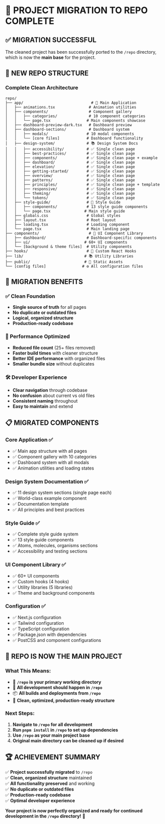 # 🚀 PROJECT MIGRATION TO REPO COMPLETE

## ✅ MIGRATION SUCCESSFUL

The cleaned project has been successfully ported to the `/repo` directory, which is now the **main base** for the project.

## 📁 NEW REPO STRUCTURE

### **Complete Clean Architecture**
```
repo/
├── app/                              # 🎯 Main Application
│   ├── animations.tsx               # Animation utilities
│   ├── components/                  # Component gallery
│   │   ├── categories/              # 10 component categories
│   │   └── page.tsx                # Main components showcase
│   ├── dashboard-preview-dark.tsx   # Dashboard preview
│   ├── dashboard-sections/          # Dashboard system
│   │   ├── modals/                 # 10 modal components
│   │   └── [core files]            # Dashboard functionality
│   ├── design-system/              # 📚 Design System Docs
│   │   ├── accessibility/          # ✅ Single clean page
│   │   ├── best-practices/         # ✅ Single clean page
│   │   ├── components/             # ✅ Single clean page + example
│   │   ├── dashboard/              # ✅ Single clean page
│   │   ├── elevation/              # ✅ Single clean page
│   │   ├── getting-started/        # ✅ Single clean page
│   │   ├── overview/               # ✅ Single clean page
│   │   ├── patterns/               # ✅ Single clean page
│   │   ├── principles/             # ✅ Single clean page + template
│   │   ├── responsive/             # ✅ Single clean page
│   │   ├── theming/                # ✅ Single clean page
│   │   └── tokens/                 # ✅ Single clean page
│   ├── style-guide/                # 🎨 Style Guide
│   │   ├── components/             # 13 style guide components
│   │   └── page.tsx               # Main style guide
│   ├── globals.css                 # Global styles
│   ├── layout.tsx                  # Root layout
│   ├── loading.tsx                 # Loading component
│   └── page.tsx                    # Main landing page
├── components/                      # 🧩 UI Component Library
│   ├── dashboard/                  # Dashboard-specific components
│   ├── ui/                        # 60+ UI components
│   └── [background & theme files]  # Utility components
├── hooks/                          # 🎣 Custom React Hooks
├── lib/                           # 📚 Utility Libraries
├── public/                        # 📁 Static Assets
└── [config files]                # ⚙️ All configuration files
```

## 🎯 MIGRATION BENEFITS

### **✅ Clean Foundation**
- **Single source of truth** for all pages
- **No duplicate or outdated files**
- **Logical, organized structure**
- **Production-ready codebase**

### **🚀 Performance Optimized**
- **Reduced file count** (25+ files removed)
- **Faster build times** with cleaner structure
- **Better IDE performance** with organized files
- **Smaller bundle size** without duplicates

### **🛠️ Developer Experience**
- **Clear navigation** through codebase
- **No confusion** about current vs old files
- **Consistent naming** throughout
- **Easy to maintain** and extend

## 📋 MIGRATED COMPONENTS

### **Core Application** ✅
- ✅ Main app structure with all pages
- ✅ Component gallery with 10 categories
- ✅ Dashboard system with all modals
- ✅ Animation utilities and loading states

### **Design System Documentation** ✅
- ✅ 11 design system sections (single page each)
- ✅ World-class example component
- ✅ Documentation template
- ✅ All principles and best practices

### **Style Guide** ✅
- ✅ Complete style guide system
- ✅ 13 style guide components
- ✅ Atoms, molecules, organisms sections
- ✅ Accessibility and testing sections

### **UI Component Library** ✅
- ✅ 60+ UI components
- ✅ Custom hooks (4 hooks)
- ✅ Utility libraries (5 libraries)
- ✅ Theme and background components

### **Configuration** ✅
- ✅ Next.js configuration
- ✅ Tailwind configuration
- ✅ TypeScript configuration
- ✅ Package.json with dependencies
- ✅ PostCSS and component configurations

## 🎊 REPO IS NOW THE MAIN PROJECT

### **What This Means:**
- 🎯 **`/repo` is your primary working directory**
- 🚀 **All development should happen in `/repo`**
- 📦 **All builds and deployments from `/repo`**
- 🧹 **Clean, optimized, production-ready structure**

### **Next Steps:**
1. **Navigate to `/repo` for all development**
2. **Run `pnpm install` in `/repo` to set up dependencies**
3. **Use `/repo` as your main project base**
4. **Original main directory can be cleaned up if desired**

## 🏆 ACHIEVEMENT SUMMARY

✅ **Project successfully migrated** to `/repo`  
✅ **Clean, organized structure** maintained  
✅ **All functionality preserved** and working  
✅ **No duplicate or outdated files**  
✅ **Production-ready codebase**  
✅ **Optimal developer experience**  

**Your project is now perfectly organized and ready for continued development in the `/repo` directory!** 🎉
